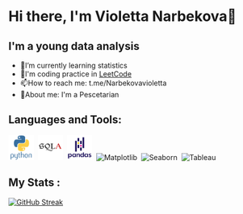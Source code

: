 # Hi there, I'm Violetta Narbekova👋 

## I'm a young data analysis

* 🔬I’m currently learning statistics
* 🤹I'm coding practice in [LeetCode](https://leetcode.com/Narbekovavioletta/)
* 📫How to reach me: t.me/Narbekovavioletta 
* 🌱About me: I'm a Pescetarian

## Languages and Tools:
<div>
  <img src="https://github.com/devicons/devicon/blob/1119b9f84c0290e0f0b38982099a2bd027a48bf1/icons/python/python-original-wordmark.svg" title="Python" alt="Python" width="50" height="50"/>&nbsp;
  <img src="https://github.com/devicons/devicon/blob/1119b9f84c0290e0f0b38982099a2bd027a48bf1/icons/sqlalchemy/sqlalchemy-original.svg" title="SQLAlchemy" alt="SQLAlchemy" width="50" height="50"/>&nbsp;
  <img src="https://github.com/devicons/devicon/blob/1119b9f84c0290e0f0b38982099a2bd027a48bf1/icons/pandas/pandas-original-wordmark.svg" title="Pandas" alt="Pandas" width="50" height="50"/>&nbsp;
  <img src="https://upload.wikimedia.org/wikipedia/commons/archive/0/01/20150219130407%21Created_with_Matplotlib-logo.svg" title="Matplotlib" alt="Matplotlib" width="50" height="50"/>&nbsp;
  <img src="https://user-images.githubusercontent.com/315810/92159303-30d41100-edfb-11ea-8107-1c5352202571.png" title="Seaborn" alt="Seaborn" width="50" height="50"/>&nbsp;
  <img src="https://upload.wikimedia.org/wikipedia/commons/4/4b/Tableau_Logo.png" title="Tableau" alt="Tableau" width="250" height="50"/>&nbsp;
</div>

## My Stats :
[![GitHub Streak](http://github-readme-streak-stats.herokuapp.com?user=Narbekovavioletta&theme=transparent&hide_border=true)](https://git.io/streak-stats)
